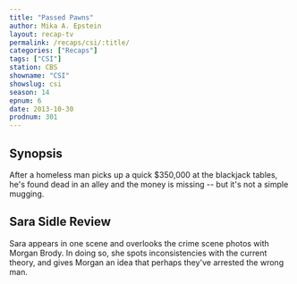 ```yaml
---
title: "Passed Pawns"
author: Mika A. Epstein
layout: recap-tv
permalink: /recaps/csi/:title/
categories: ["Recaps"]
tags: ["CSI"]
station: CBS
showname: "CSI"
showslug: csi
season: 14
epnum: 6  
date: 2013-10-30
prodnum: 301  
---
```


## Synopsis

After a homeless man picks up a quick $350,000 at the blackjack tables, he's found dead in an alley and the money is missing -- but it's not a simple mugging.

## Sara Sidle Review

Sara appears in one scene and overlooks the crime scene photos with Morgan Brody. In doing so, she spots inconsistencies with the current theory, and gives Morgan an idea that perhaps they've arrested the wrong man.

